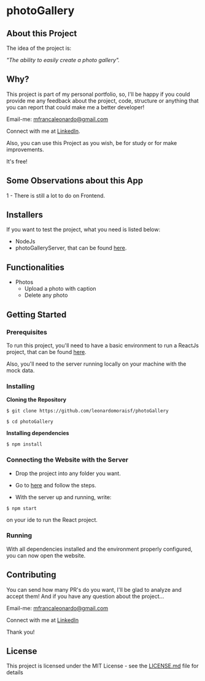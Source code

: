 # photoGallery
## About this Project

The idea of the project is:

_"The ability to easily create a photo gallery"._

## Why?

This project is part of my personal portfolio, so, I'll be happy if you could provide me any feedback about the project, code, structure or anything that you can report that could make me a better developer!

Email-me: mfrancaleonardo@gmail.com

Connect with me at [LinkedIn](https://www.linkedin.com/in/leonardomoraisf/).

Also, you can use this Project as you wish, be for study or for make improvements.

It's free!

## Some Observations about this App

1 - There is still a lot to do on Frontend.

## Installers

If you want to test the project, what you need is listed below:

- NodeJs
- photoGalleryServer, that can be found [here](https://github.com/leonardomoraisf/photoGalleryServer).

## Functionalities

- Photos
	- Upload a photo with caption
    - Delete any photo

## Getting Started

### Prerequisites

To run this project, you'll need to have a basic environment to run a ReactJs project, that can be found [here](https://nodejs.org/en/).

Also, you'll need to the server running locally on your machine with the mock data.

### Installing

**Cloning the Repository**

```
$ git clone https://github.com/leonardomoraisf/photoGallery

$ cd photoGallery
```

**Installing dependencies**

```
$ npm install
```

### Connecting the Website with the Server

- Drop the project into any folder you want.

- Go to [here](https://github.com/leonardomoraisf/photoGalleryServer) and follow the steps.

- With the server up and running, write:

```
$ npm start
```

on your ide to run the React project.

### Running

With all dependencies installed and the environment properly configured, you can now open the website.

## Contributing

You can send how many PR's do you want, I'll be glad to analyze and accept them! And if you have any question about the project...

Email-me: mfrancaleonardo@gmail.com

Connect with me at [LinkedIn](https://www.linkedin.com/in/leonardomoraisf/)

Thank you!

## License

This project is licensed under the MIT License - see the [LICENSE.md](https://github.com/leonardomoraisf/photoGallery/blob/main/LICENSE.md) file for details

